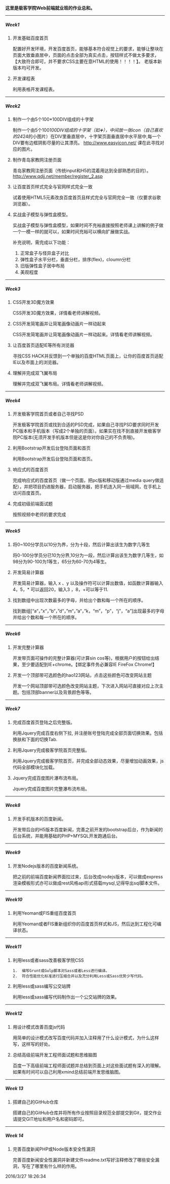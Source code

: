 **这里是极客学院Web前端就业班的作业总和。**

----------

##### Week1 #####

1.	开发基础百度首页

	配置好开发环境，开发百度首页，能够基本符合视觉上的要求，能够让整块在页面大致垂直居中，页面的点击全部为真实点击，按钮样式不做太多要求，【大致符合即可，并不要求CSS主要在意HTML的使用！！！！】。 老版本新版本均可开发。

1.	开发课程表 

	利用表格开发课程表。


----------

##### Week2 #####

1.	制作一个由5个100*100DIV组成的十字架

	制作一个由5个100*100DIV组成的十字架（如➕），中间放一张icon（自己喜欢的24*24的小图片）在DIV里垂直居中，十字架页面垂直居中水平居中,每一个DIV要有边框阴影尽量的让其漂亮。 http://www.easyicon.net/ 课在此寻找对应的图片。

1.	制作青岛家教网注册页面

	青岛家教网注册页面（传统input和H5的混着用达到全部熟悉的目的）。
	http://www.qdjj.net/member/register_2.asp

1.	让百度首页样式完全与官网样式完全一致

	试着使用HTML5元素改良百度首页且样式完全与官网完全一致（仅要求谷歌浏览器）。

1.	实战盒子模型与弹性盒模型。

	实战盒子模型与弹性盒模型，如果时间不充裕直接按照老师课上讲解的例子做一个一模一样的就可以，如果时间充裕可以横向扩展做实战。

	补充说明，需完成以下功能：
	1. 正常盒子与怪异盒子对比
	1. 弹性盒子水平分栏，垂直分栏，排序(flex)，cloumn分栏
	1. 旧版弹性盒子居中布局	
	1. 美观程度

----------

##### Week3 #####

1.	CSS开发3D魔方效果

	CSS开发3D魔方效果，详情看老师讲解视频。

1.	CSS开发简笔画并让简笔画像动画片一样动起来

	CSS开发简笔画并让简笔画像动画片一样动起来。详情看老师讲解视频。

1.	让百度首页适配IE等所有浏览器

	寻找CSS HACK并反馈到一个单独的百度HTML页面上，让你的百度首页适配IE以及市面上的浏览器。

1.	理解并完成双飞翼布局

	理解并完成双飞翼布局。详情看老师讲解视频。
 


----------

##### Week4 #####

1.	开发极客学院首页或者自己寻找PSD
	
	开发极客学院首页或找到合适的PSD完成，如果自己寻找PSD要求同时开发PC版本和手机版本（写成2个单独的页面）。如果实在找不到直接开发极客学院PC版本(无须开发手机版本但是这是你对你自己的不负责哦)。

1.	利用Bootstrap开发后台登陆页面和首页

	利用Bootstrap开发后台登陆页面和首页。

1.	响应式的百度首页

	完成响应式的百度首页（做一个页面，把pc版和移动版通过media query做适配），并把项目扔进服务器，启动服务器，把手机连入同一局域网，在手机上访问百度首页。

1.	完成初级前端面试题

	按照视频中老师的要求完成


----------

##### Week5 #####

1.	将0~100分学员以10分为界，分为十段，然后计算出该生为数字几等生

	将0-100分学员分已10为分界,10分为一段，然后计算出该生为数字几等生，如98分为90-100为1等生，65分为60-70为4等生。

1.	开发简易计算器

	开发简易计算器，输入 x 、y 以及操作符可以计算出数值，如函数计算器输入 4，5，* 可以返回20，输入3 ，8，+可以等于11.

1.	找到数组中出现次数最多的字母，并给出个数和每一个所在的顺序。

	找到数组[“a“，”x“，”b“，”d“，”m“，”a“，”k，“m”，“p”，“j”，“a”]出现最多的字母并给出个数和每一个所在的顺序。

----------

##### Week6 #####

1.	开发完整计算器

	开发带页面可操作的完整计算器(可计算sin cos等)，根据用户的按钮给出结果，至少要适配到IE+chrome。【绑定事件务必兼容IE FireFox Chrome!】

1.	开发一个顶部带可选颜色的hao123网站，点击这些颜色可改变网站主题

	开发一个网站顶部带可选颜色改变网站主题，下次进入网站可直接对应上次主题。包括顶部banner以及背景颜色等等。


----------

##### Week7 #####

1.	完成百度首页登陆之后完整版。

	利用Jquery完成百度右侧下拉, 并注册账号登陆完成全部页面切换效果。包括换肤和下面的切换Tab.
 
1.	利用Jquery完成极客学院首页完整版。

	利用Jquery完成极客学院首页，并完成全部动态效果，尽量增加动画效果，js代码全部模块化加载。

1.	Jquery完成百度图片瀑布流布局。

	Jquery完成百度图片完整瀑布流布局。


----------

##### Week8 #####

1.	开发手机版本的百度新闻。

	开发带后台的H5版本百度新闻，完善之前开发的bootstrap后台，作为新闻的后台系统，并能用基础的PHP+MYSQL开发跑通后台。


----------

##### Week9 #####

1.	开发Nodejs版本的百度新闻系统。

	把之前的前端百度新闻界面拉过来，后台改成nodejs版本，可以做成express渲染模板形式亦可以做成rest风格api形式搭载mysql,记得导出sql脚本文件。


----------

##### Week10 #####

1.	利用Yeoman或FIS重组百度首页

	利用Yeoman或者FIS重新组织你的百度首页样式和JS，然后达到工程化可编译状态。


----------

##### Week11 #####

1.	利用less或者sass改善极客学院CSS
	
		1.	编写Grunt或Gulp脚本对Sass或者Less进行编译。 
		2.	符合性能优化标准进行压缩合并以及充分利用Less或Sass优势少写代码。

1.	利用less或sass编写公交站牌
	
	利用less或sass编写代码制作出一个公交站牌的效果。


----------

##### Week12 #####

1.	用设计模式改善百度js代码

	用简单的设计模式改写百度代码并加入注释用了什么设计模式，为什么这样写，这样写的好处。

1.	总结高级前端开发工程师面试题和思维脑图

	百度一下高级前端工程师面试题并总结到页面上对这些面试题有深入的理解。如果有时间可以自己利用xmind总结前端开发思维脑图。


----------

##### Week 13 #####

1.	搭建自己的GitHub仓库
	
	搭建自己的GitHub仓库并将所有作业按照目录规范全部提交到Git，提交作业请提交GIT地址和用户名和密码即可。

----------

##### Week 14 #####

1.	完善百度新闻PHP或Node版本安全性漏洞

	完善百度新闻安全性漏洞并新建文件readme.txt写好注释修改了哪些安全漏洞，写在了哪里有什么样的作用。

2016/3/27 18:26:34 